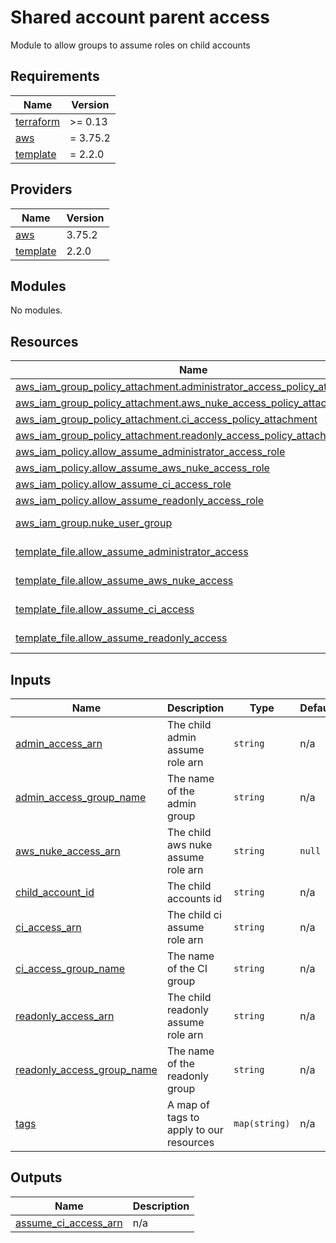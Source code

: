 # Shared account parent access

Module to allow groups to assume roles on child accounts

<!-- BEGIN_TF_DOCS -->
## Requirements

| Name | Version |
|------|---------|
| <a name="requirement_terraform"></a> [terraform](#requirement\_terraform) | >= 0.13 |
| <a name="requirement_aws"></a> [aws](#requirement\_aws) | = 3.75.2 |
| <a name="requirement_template"></a> [template](#requirement\_template) | = 2.2.0 |

## Providers

| Name | Version |
|------|---------|
| <a name="provider_aws"></a> [aws](#provider\_aws) | 3.75.2 |
| <a name="provider_template"></a> [template](#provider\_template) | 2.2.0 |

## Modules

No modules.

## Resources

| Name | Type |
|------|------|
| [aws_iam_group_policy_attachment.administrator_access_policy_attachment](https://registry.terraform.io/providers/hashicorp/aws/3.75.2/docs/resources/iam_group_policy_attachment) | resource |
| [aws_iam_group_policy_attachment.aws_nuke_access_policy_attachment](https://registry.terraform.io/providers/hashicorp/aws/3.75.2/docs/resources/iam_group_policy_attachment) | resource |
| [aws_iam_group_policy_attachment.ci_access_policy_attachment](https://registry.terraform.io/providers/hashicorp/aws/3.75.2/docs/resources/iam_group_policy_attachment) | resource |
| [aws_iam_group_policy_attachment.readonly_access_policy_attachment](https://registry.terraform.io/providers/hashicorp/aws/3.75.2/docs/resources/iam_group_policy_attachment) | resource |
| [aws_iam_policy.allow_assume_administrator_access_role](https://registry.terraform.io/providers/hashicorp/aws/3.75.2/docs/resources/iam_policy) | resource |
| [aws_iam_policy.allow_assume_aws_nuke_access_role](https://registry.terraform.io/providers/hashicorp/aws/3.75.2/docs/resources/iam_policy) | resource |
| [aws_iam_policy.allow_assume_ci_access_role](https://registry.terraform.io/providers/hashicorp/aws/3.75.2/docs/resources/iam_policy) | resource |
| [aws_iam_policy.allow_assume_readonly_access_role](https://registry.terraform.io/providers/hashicorp/aws/3.75.2/docs/resources/iam_policy) | resource |
| [aws_iam_group.nuke_user_group](https://registry.terraform.io/providers/hashicorp/aws/3.75.2/docs/data-sources/iam_group) | data source |
| [template_file.allow_assume_administrator_access](https://registry.terraform.io/providers/hashicorp/template/2.2.0/docs/data-sources/file) | data source |
| [template_file.allow_assume_aws_nuke_access](https://registry.terraform.io/providers/hashicorp/template/2.2.0/docs/data-sources/file) | data source |
| [template_file.allow_assume_ci_access](https://registry.terraform.io/providers/hashicorp/template/2.2.0/docs/data-sources/file) | data source |
| [template_file.allow_assume_readonly_access](https://registry.terraform.io/providers/hashicorp/template/2.2.0/docs/data-sources/file) | data source |

## Inputs

| Name | Description | Type | Default | Required |
|------|-------------|------|---------|:--------:|
| <a name="input_admin_access_arn"></a> [admin\_access\_arn](#input\_admin\_access\_arn) | The child admin assume role arn | `string` | n/a | yes |
| <a name="input_admin_access_group_name"></a> [admin\_access\_group\_name](#input\_admin\_access\_group\_name) | The name of the admin group | `string` | n/a | yes |
| <a name="input_aws_nuke_access_arn"></a> [aws\_nuke\_access\_arn](#input\_aws\_nuke\_access\_arn) | The child aws nuke assume role arn | `string` | `null` | no |
| <a name="input_child_account_id"></a> [child\_account\_id](#input\_child\_account\_id) | The child accounts id | `string` | n/a | yes |
| <a name="input_ci_access_arn"></a> [ci\_access\_arn](#input\_ci\_access\_arn) | The child ci assume role arn | `string` | n/a | yes |
| <a name="input_ci_access_group_name"></a> [ci\_access\_group\_name](#input\_ci\_access\_group\_name) | The name of the CI group | `string` | n/a | yes |
| <a name="input_readonly_access_arn"></a> [readonly\_access\_arn](#input\_readonly\_access\_arn) | The child readonly assume role arn | `string` | n/a | yes |
| <a name="input_readonly_access_group_name"></a> [readonly\_access\_group\_name](#input\_readonly\_access\_group\_name) | The name of the readonly group | `string` | n/a | yes |
| <a name="input_tags"></a> [tags](#input\_tags) | A map of tags to apply to our resources | `map(string)` | n/a | yes |

## Outputs

| Name | Description |
|------|-------------|
| <a name="output_assume_ci_access_arn"></a> [assume\_ci\_access\_arn](#output\_assume\_ci\_access\_arn) | n/a |
<!-- END_TF_DOCS -->
